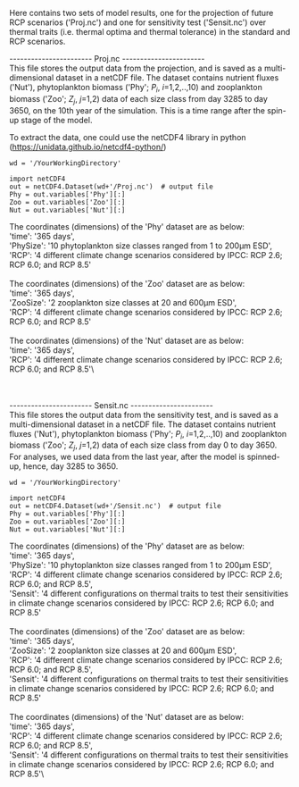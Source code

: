 Here contains two sets of model results, one for the projection of future RCP scenarios ('Proj.nc') and one for sensitivity test ('Sensit.nc') over thermal traits (i.e. thermal optima and thermal tolerance) in the standard and RCP scenarios.


----------------------- Proj.nc -----------------------\
This file stores the output data from the projection, and is saved as a multi-dimensional dataset in a netCDF file.
The dataset contains nutrient fluxes ('Nut'), phytoplankton biomass ('Phy'; $P_i$, $i$=1,2,..,10) and zooplankton biomass ('Zoo'; $Z_j$, $j$=1,2) data of each size class from day 3285 to day 3650, on the 10th year of the simulation. This is a time range after the spin-up stage of the model.

To extract the data, one could use the netCDF4 library in python (https://unidata.github.io/netcdf4-python/)

````
wd = '/YourWorkingDirectory'

import netCDF4    
out = netCDF4.Dataset(wd+'/Proj.nc')  # output file
Phy = out.variables['Phy'][:]
Zoo = out.variables['Zoo'][:]
Nut = out.variables['Nut'][:]
````

The coordinates (dimensions) of the 'Phy' dataset are as below:\
'time': '365 days',\
'PhySize': '10 phytoplankton size classes ranged from 1 to 200µm ESD',\
'RCP': '4 different climate change scenarios considered by IPCC: RCP 2.6; RCP 6.0; and RCP 8.5'\
\
The coordinates (dimensions) of the 'Zoo' dataset are as below:\
'time': '365 days',\
'ZooSize': '2 zooplankton size classes at 20 and 600µm ESD',\
'RCP': '4 different climate change scenarios considered by IPCC: RCP 2.6; RCP 6.0; and RCP 8.5'\
\
The coordinates (dimensions) of the 'Nut' dataset are as below:\
'time': '365 days',\
'RCP': '4 different climate change scenarios considered by IPCC: RCP 2.6; RCP 6.0; and RCP 8.5'\

\
\
----------------------- Sensit.nc -----------------------\
This file stores the output data from the sensitivity test, and is saved as a multi-dimensional dataset in a netCDF file.
The dataset contains nutrient fluxes ('Nut'), phytoplankton biomass ('Phy'; $P_i$, $i$=1,2,..,10) and zooplankton biomass ('Zoo'; $Z_j$, $j$=1,2) data of each size class from day 0 to day 3650. For analyses, we used data from the last year, after the model is spinned-up, hence, day 3285 to 3650.
````
wd = '/YourWorkingDirectory'

import netCDF4    
out = netCDF4.Dataset(wd+'/Sensit.nc')  # output file
Phy = out.variables['Phy'][:]
Zoo = out.variables['Zoo'][:]
Nut = out.variables['Nut'][:]
````
The coordinates (dimensions) of the 'Phy' dataset are as below:\
'time': '365 days',\
'PhySize': '10 phytoplankton size classes ranged from 1 to 200µm ESD',\
'RCP': '4 different climate change scenarios considered by IPCC: RCP 2.6; RCP 6.0; and RCP 8.5',\
'Sensit': '4 different configurations on thermal traits to test their sensitivities in climate change scenarios considered by IPCC: RCP 2.6; RCP 6.0; and RCP 8.5'\
\
The coordinates (dimensions) of the 'Zoo' dataset are as below:\
'time': '365 days',\
'ZooSize': '2 zooplankton size classes at 20 and 600µm ESD',\
'RCP': '4 different climate change scenarios considered by IPCC: RCP 2.6; RCP 6.0; and RCP 8.5',\
'Sensit': '4 different configurations on thermal traits to test their sensitivities in climate change scenarios considered by IPCC: RCP 2.6; RCP 6.0; and RCP 8.5'\
\
The coordinates (dimensions) of the 'Nut' dataset are as below:\
'time': '365 days',\
'RCP': '4 different climate change scenarios considered by IPCC: RCP 2.6; RCP 6.0; and RCP 8.5',\
'Sensit': '4 different configurations on thermal traits to test their sensitivities in climate change scenarios considered by IPCC: RCP 2.6; RCP 6.0; and RCP 8.5'\

